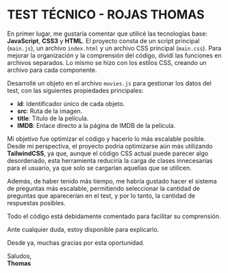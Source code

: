 # TEST TÉCNICO - ROJAS THOMAS

En primer lugar, me gustaría comentar que utilicé las tecnologías base: **JavaScript**, **CSS3** y **HTML**. El proyecto consta de un script principal (`main.js`), un archivo `index.html` y un archivo CSS principal (`main.css`). Para mejorar la organización y la comprensión del código, dividí las funciones en archivos separados. Lo mismo se hizo con los estilos CSS, creando un archivo para cada componente.

Desarrollé un objeto en el archivo `movies.js` para gestionar los datos del test, con las siguientes propiedades principales:
- **id**: Identificador único de cada objeto.
- **src**: Ruta de la imagen.
- **title**: Título de la película.
- **IMDB**: Enlace directo a la página de IMDB de la película.

Mi objetivo fue optimizar el código y hacerlo lo más escalable posible. Desde mi perspectiva, el proyecto podría optimizarse aún más utilizando **TailwindCSS**, ya que, aunque el código CSS actual puede parecer algo desordenado, esta herramienta reduciría la carga de clases innecesarias para el usuario, ya que solo se cargarían aquellas que se utilicen.

Además, de haber tenido más tiempo, me habría gustado hacer el sistema de preguntas más escalable, permitiendo seleccionar la cantidad de preguntas que aparecerían en el test, y por lo tanto, la cantidad de respuestas posibles.

Todo el código está debidamente comentado para facilitar su comprensión.

Ante cualquier duda, estoy disponible para explicarlo.

Desde ya, muchas gracias por esta oportunidad.

Saludos,  
**Thomas**
